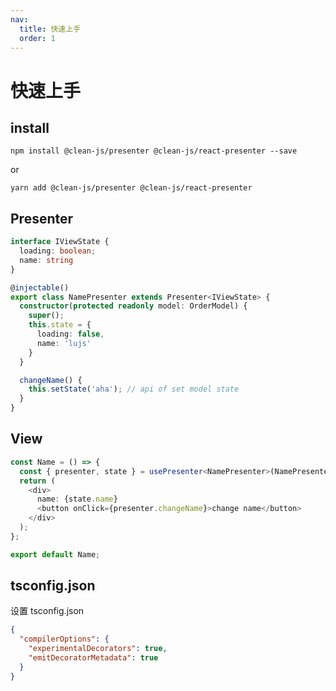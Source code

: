 ```yaml
---
nav:
  title: 快速上手
  order: 1
---
```


# 快速上手

## install

```
npm install @clean-js/presenter @clean-js/react-presenter --save
```

or

```
yarn add @clean-js/presenter @clean-js/react-presenter
```



## Presenter

```typescript | pure
interface IViewState {
  loading: boolean;
  name: string
}

@injectable()
export class NamePresenter extends Presenter<IViewState> {
  constructor(protected readonly model: OrderModel) {
    super();
    this.state = {
      loading: false,
      name: 'lujs'
    }
  }

  changeName() {
    this.setState('aha'); // api of set model state
  }
}
```

## View

```typescript | pure
const Name = () => {
  const { presenter, state } = usePresenter<NamePresenter>(NamePresenter);
  return (
    <div>
      name: {state.name}
      <button onClick={presenter.changeName}>change name</button>
    </div>
  );
};

export default Name;
```

## tsconfig.json

设置 tsconfig.json

```json
{
  "compilerOptions": {
    "experimentalDecorators": true,
    "emitDecoratorMetadata": true
  }
}
```
